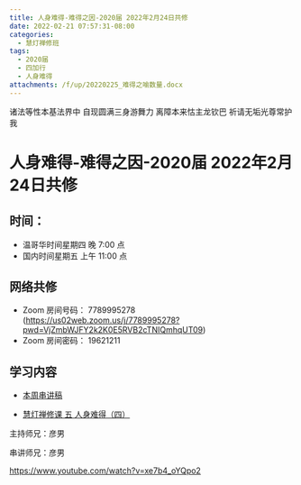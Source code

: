 ```yaml
---
title: 人身难得-难得之因-2020届 2022年2月24日共修
date: 2022-02-21 07:57:31-08:00
categories:
  - 慧灯禅修班
tags:
  - 2020届
  - 四加行
  - 人身难得
attachments: /f/up/20220225_难得之喻数量.docx
---
```

诸法等性本基法界中 自现圆满三身游舞力 
离障本来怙主龙钦巴 祈请无垢光尊常护我

# 人身难得-难得之因-2020届 2022年2月24日共修

## 时间：

* 温哥华时间星期四 晚 7:00 点
* 国内时间星期五 上午 11:00 点

## 网络共修

* Zoom 房间号码： 7789995278 (<https://us02web.zoom.us/j/7789995278?pwd=VjZmbWJFY2k2K0E5RVB2cTNIQmhqUT09>)
* Zoom 房间密码： 19621211

## 学习内容

* [本周串讲稿](https://s3.ap-northeast-1.wasabisys.com/hdcx/hdv/f/up/20220225_难得之喻数量.docx)

* [慧灯禅修课 五 人身难得（四）](https://www.youtube.com/watch?v=3N2nzOrR5vs&list=PLQU9iXcMduTfoo8rKZhj69k-OOas8C1Of&index=6&ab_channel=%E6%85%A7%E7%81%AF%E4%B9%8B%E5%85%89%E7%BD%91%E7%AB%99) 

主持师兄：彦男

串讲师兄：彦男

<https://www.youtube.com/watch?v=xe7b4_oYQpo2>